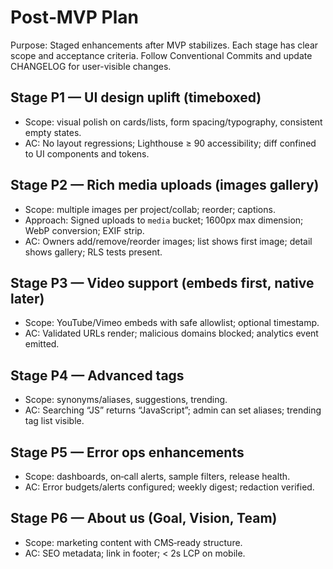 # Post‑MVP Plan

Purpose: Staged enhancements after MVP stabilizes. Each stage has clear scope and acceptance criteria. Follow Conventional Commits and update CHANGELOG for user-visible changes.

## Stage P1 — UI design uplift (timeboxed)
- Scope: visual polish on cards/lists, form spacing/typography, consistent empty states.
- AC: No layout regressions; Lighthouse ≥ 90 accessibility; diff confined to UI components and tokens.

## Stage P2 — Rich media uploads (images gallery)
- Scope: multiple images per project/collab; reorder; captions.
- Approach: Signed uploads to `media` bucket; 1600px max dimension; WebP conversion; EXIF strip.
- AC: Owners add/remove/reorder images; list shows first image; detail shows gallery; RLS tests present.

## Stage P3 — Video support (embeds first, native later)
- Scope: YouTube/Vimeo embeds with safe allowlist; optional timestamp.
- AC: Validated URLs render; malicious domains blocked; analytics event emitted.

## Stage P4 — Advanced tags
- Scope: synonyms/aliases, suggestions, trending.
- AC: Searching “JS” returns “JavaScript”; admin can set aliases; trending tag list visible.

## Stage P5 — Error ops enhancements
- Scope: dashboards, on‑call alerts, sample filters, release health.
- AC: Error budgets/alerts configured; weekly digest; redaction verified.

## Stage P6 — About us (Goal, Vision, Team)
- Scope: marketing content with CMS‑ready structure.
- AC: SEO metadata; link in footer; < 2s LCP on mobile.


